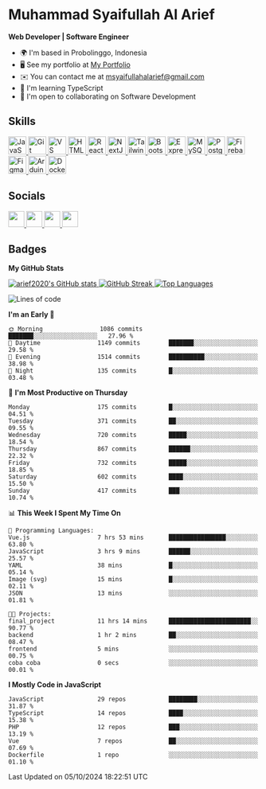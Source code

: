 # Muhammad Syaifullah Al Arief
**Web Developer | Software Engineer**

- 🌍  I'm based in Probolinggo, Indonesia
- 🖥️  See my portfolio at [My Portfolio](https://msyaifullahalarief.vercel.app)
- ✉️  You can contact me at [msyaifullahalarief@gmail.com](mailto:msyaifullahalarief@gmail.com)
- 🧠  I'm learning TypeScript
- 🤝  I'm open to collaborating on Software Development


## Skills
<p align="left">
    <a href="https://developer.mozilla.org/en-US/docs/Web/JavaScript" target="_blank" rel="noreferrer">
        <img src="https://raw.githubusercontent.com/danielcranney/readme-generator/main/public/icons/skills/javascript-colored.svg" width="36" height="36" alt="JavaScript" />
    </a>
    <a href="https://git-scm.com/" target="_blank" rel="noreferrer">
        <img src="https://raw.githubusercontent.com/danielcranney/readme-generator/main/public/icons/skills/git-colored.svg" width="36" height="36" alt="Git" />
    </a>
    <a href="https://code.visualstudio.com/" target="_blank" rel="noreferrer">
        <img src="https://raw.githubusercontent.com/danielcranney/readme-generator/main/public/icons/skills/visualstudiocode.svg" width="36" height="36" alt="VS Code" />
    </a>
    <a href="https://developer.mozilla.org/en-US/docs/Glossary/HTML5" target="_blank" rel="noreferrer">
        <img src="https://raw.githubusercontent.com/danielcranney/readme-generator/main/public/icons/skills/html5-colored.svg" width="36" height="36" alt="HTML5" />
    </a>
    <a href="https://reactjs.org/" target="_blank" rel="noreferrer">
        <img src="https://raw.githubusercontent.com/danielcranney/readme-generator/main/public/icons/skills/react-colored.svg" width="36" height="36" alt="React" />
    </a>
    <a href="https://nextjs.org/docs" target="_blank" rel="noreferrer">
        <img src="https://raw.githubusercontent.com/danielcranney/readme-generator/main/public/icons/skills/nextjs-colored.svg" width="36" height="36" alt="NextJs" />
    </a>
    <a href="https://tailwindcss.com/" target="_blank" rel="noreferrer">
        <img src="https://raw.githubusercontent.com/danielcranney/readme-generator/main/public/icons/skills/tailwindcss-colored.svg" width="36" height="36" alt="TailwindCSS" />
    </a>
    <a href="https://getbootstrap.com/" target="_blank" rel="noreferrer">
        <img src="https://raw.githubusercontent.com/danielcranney/readme-generator/main/public/icons/skills/bootstrap-colored.svg" width="36" height="36" alt="Bootstrap" />
    </a>
    <a href="https://expressjs.com/" target="_blank" rel="noreferrer">
        <img src="https://raw.githubusercontent.com/danielcranney/readme-generator/main/public/icons/skills/express-colored.svg" width="36" height="36" alt="Express" />
    </a>
    <a href="https://www.mysql.com/" target="_blank" rel="noreferrer">
        <img src="https://raw.githubusercontent.com/danielcranney/readme-generator/main/public/icons/skills/mysql-colored.svg" width="36" height="36" alt="MySQL" />
    </a>
    <a href="https://www.postgresql.org/" target="_blank" rel="noreferrer">
        <img src="https://raw.githubusercontent.com/danielcranney/readme-generator/main/public/icons/skills/postgresql-colored.svg" width="36" height="36" alt="PostgreSQL" />
    </a>
    <a href="https://firebase.google.com/" target="_blank" rel="noreferrer">
        <img src="https://raw.githubusercontent.com/danielcranney/readme-generator/main/public/icons/skills/firebase-colored.svg" width="36" height="36" alt="Firebase" />
    </a>
    <a href="https://www.figma.com/" target="_blank" rel="noreferrer">
        <img src="https://raw.githubusercontent.com/danielcranney/readme-generator/main/public/icons/skills/figma-colored.svg" width="36" height="36" alt="Figma" />
    </a>
    <a href="https://store.arduino.cc/" target="_blank" rel="noreferrer">
        <img src="https://raw.githubusercontent.com/danielcranney/readme-generator/main/public/icons/skills/arduino-colored.svg" width="36" height="36" alt="Arduino" />
    </a>
    <a href="https://www.docker.com/" target="_blank" rel="noreferrer">
        <img src="https://raw.githubusercontent.com/danielcranney/readme-generator/main/public/icons/skills/docker-colored.svg" width="36" height="36" alt="Docker" />
    </a>
</p>

## Socials
<p align="left">
    <a href="https://discord.com/users/hanifez" target="_blank" rel="noreferrer">
        <picture>
            <source media="(prefers-color-scheme: dark)" srcset="https://raw.githubusercontent.com/danielcranney/readme-generator/main/public/icons/socials/discord-dark.svg" />
            <source media="(prefers-color-scheme: light)" srcset="https://raw.githubusercontent.com/danielcranney/readme-generator/main/public/icons/socials/discord.svg" />
            <img src="https://raw.githubusercontent.com/danielcranney/readme-generator/main/public/icons/socials/discord.svg" width="32" height="32" />
        </picture>
    </a>
    <a href="https://www.github.com/arief2020" target="_blank" rel="noreferrer">
        <picture>
            <source media="(prefers-color-scheme: dark)" srcset="https://raw.githubusercontent.com/danielcranney/readme-generator/main/public/icons/socials/github-dark.svg" />
            <source media="(prefers-color-scheme: light)" srcset="https://raw.githubusercontent.com/danielcranney/readme-generator/main/public/icons/socials/github.svg" />
            <img src="https://raw.githubusercontent.com/danielcranney/readme-generator/main/public/icons/socials/github.svg" width="32" height="32" />
        </picture>
    </a>
    <a href="https://muhammadsyaifullahalarief.hashnode.dev" target="_blank" rel="noreferrer">
        <picture>
            <source media="(prefers-color-scheme: dark)" srcset="https://raw.githubusercontent.com/danielcranney/readme-generator/main/public/icons/socials/hashnode-dark.svg" />
            <source media="(prefers-color-scheme: light)" srcset="https://raw.githubusercontent.com/danielcranney/readme-generator/main/public/icons/socials/hashnode.svg" />
            <img src="https://raw.githubusercontent.com/danielcranney/readme-generator/main/public/icons/socials/hashnode.svg" width="32" height="32" />
        </picture>
    </a>
    <a href="https://www.linkedin.com/in/muhammad-syaifullah-al-arief/" target="_blank" rel="noreferrer">
        <picture>
            <source media="(prefers-color-scheme: dark)" srcset="https://raw.githubusercontent.com/danielcranney/readme-generator/main/public/icons/socials/linkedin-dark.svg" />
            <source media="(prefers-color-scheme: light)" srcset="https://raw.githubusercontent.com/danielcranney/readme-generator/main/public/icons/socials/linkedin.svg" />
            <img src="https://raw.githubusercontent.com/danielcranney/readme-generator/main/public/icons/socials/linkedin.svg" width="32" height="32" />
        </picture>
    </a>
</p>

## Badges
<b>My GitHub Stats</b>

<a href="http://www.github.com/arief2020">
    <img src="https://github-readme-stats.vercel.app/api?username=arief2020&show_icons=true&hide=&count_private=true&title_color=0891b2&text_color=ffffff&icon_color=0891b2&bg_color=27272a&hide_border=true&show_icons=true" alt="arief2020's GitHub stats" />
</a>
<a href="http://www.github.com/arief2020">
    <img src="https://github-readme-streak-stats.herokuapp.com/?user=arief2020&stroke=ffffff&background=27272a&ring=0891b2&fire=0891b2&currStreakNum=ffffff&currStreakLabel=0891b2&sideNums=ffffff&sideLabels=ffffff&dates=ffffff&hide_border=true" alt="GitHub Streak" />
</a>


<a href="https://github.com/arief2020" align="left">
    <img src="https://github-readme-stats.vercel.app/api/top-langs/?username=arief2020&langs_count=10&title_color=0891b2&text_color=ffffff&icon_color=0891b2&bg_color=27272a&hide_border=true&locale=en&custom_title=Top%20Languages" alt="Top Languages" />
</a>

<!--START_SECTION:waka-->
![Lines of code](https://img.shields.io/badge/From%20Hello%20World%20I%27ve%20Written-9.0%20million%20lines%20of%20code-blue)

**I'm an Early 🐤** 

```text
🌞 Morning                1086 commits        ███████░░░░░░░░░░░░░░░░░░   27.96 % 
🌆 Daytime                1149 commits        ███████░░░░░░░░░░░░░░░░░░   29.58 % 
🌃 Evening                1514 commits        ██████████░░░░░░░░░░░░░░░   38.98 % 
🌙 Night                  135 commits         █░░░░░░░░░░░░░░░░░░░░░░░░   03.48 % 
```
📅 **I'm Most Productive on Thursday** 

```text
Monday                   175 commits         █░░░░░░░░░░░░░░░░░░░░░░░░   04.51 % 
Tuesday                  371 commits         ██░░░░░░░░░░░░░░░░░░░░░░░   09.55 % 
Wednesday                720 commits         █████░░░░░░░░░░░░░░░░░░░░   18.54 % 
Thursday                 867 commits         ██████░░░░░░░░░░░░░░░░░░░   22.32 % 
Friday                   732 commits         █████░░░░░░░░░░░░░░░░░░░░   18.85 % 
Saturday                 602 commits         ████░░░░░░░░░░░░░░░░░░░░░   15.50 % 
Sunday                   417 commits         ███░░░░░░░░░░░░░░░░░░░░░░   10.74 % 
```


📊 **This Week I Spent My Time On** 

```text
💬 Programming Languages: 
Vue.js                   7 hrs 53 mins       ████████████████░░░░░░░░░   63.80 % 
JavaScript               3 hrs 9 mins        ██████░░░░░░░░░░░░░░░░░░░   25.57 % 
YAML                     38 mins             █░░░░░░░░░░░░░░░░░░░░░░░░   05.14 % 
Image (svg)              15 mins             █░░░░░░░░░░░░░░░░░░░░░░░░   02.11 % 
JSON                     13 mins             ░░░░░░░░░░░░░░░░░░░░░░░░░   01.81 % 

🐱‍💻 Projects: 
final_project            11 hrs 14 mins      ███████████████████████░░   90.77 % 
backend                  1 hr 2 mins         ██░░░░░░░░░░░░░░░░░░░░░░░   08.47 % 
frontend                 5 mins              ░░░░░░░░░░░░░░░░░░░░░░░░░   00.75 % 
coba coba                0 secs              ░░░░░░░░░░░░░░░░░░░░░░░░░   00.01 % 
```

**I Mostly Code in JavaScript** 

```text
JavaScript               29 repos            ████████░░░░░░░░░░░░░░░░░   31.87 % 
TypeScript               14 repos            ████░░░░░░░░░░░░░░░░░░░░░   15.38 % 
PHP                      12 repos            ███░░░░░░░░░░░░░░░░░░░░░░   13.19 % 
Vue                      7 repos             ██░░░░░░░░░░░░░░░░░░░░░░░   07.69 % 
Dockerfile               1 repo              ░░░░░░░░░░░░░░░░░░░░░░░░░   01.10 % 
```




 Last Updated on 05/10/2024 18:22:51 UTC
<!--END_SECTION:waka-->
